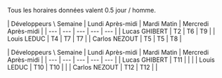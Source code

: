 Tous les horaires données valent 0.5 jour / homme.

| Développeurs \ Semaine | Lundi Après-midi | Mardi Matin | Mercredi Après-midi |
| --- | --- | --- | --- | --- |
| Lucas GHIBERT | T2 | T6 | T9 |
| Louis LEDUC | T4 | T7 | T7 |
| Carlos NEZOUT | T5 | T5 | T8 |

| Développeurs \ Semaine | Lundi Après-midi | Mardi Matin | Mercredi Après-midi |
| --- | --- | --- | --- | --- |
| Lucas GHIBERT | T11 |  |  |
| Louis LEDUC | T10 | T10  |  |
| Carlos NEZOUT | T12 | T12 | |